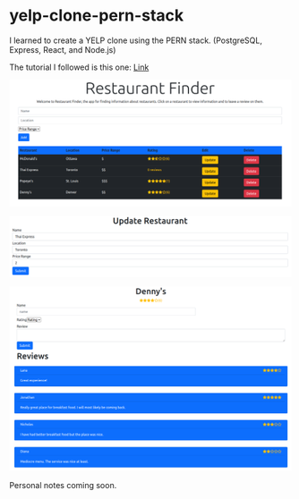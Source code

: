 # yelp-clone-pern-stack

I learned to create a YELP clone using the PERN stack. (PostgreSQL, Express, React, and Node.js)

The tutorial I followed is this one: [Link](https://www.youtube.com/watch?v=J01rYl9T3BU)

![Front Page](./images/frontpage.png)

![Update](./images/UpdatePage.png)

![Detail Page](./images/detailpage.png)

Personal notes coming soon.